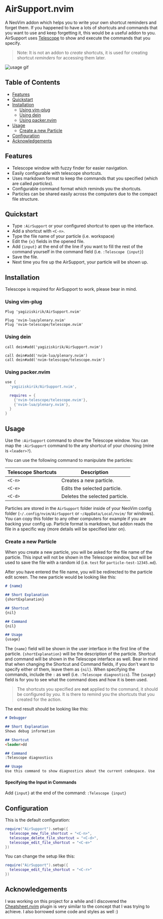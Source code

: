# AirSupport.nvim

A NeoVim addon which helps you to write your own shortcut reminders and forget them. If you happened to have a lots of shortcuts and commands that you want to use and keep forgetting it, this would be a useful addon to you. AirSupport uses [Telescope](https://github.com/nvim-telescope/telescope.nvim) to show and execute the commands that you specify.

> Note: It is not an addon to _create_ shortcuts, it is used for creating shortcut _reminders_ for accessing them later.

![usage gif](https://i.ibb.co/dM0B5nL/recording.gif)

## Table of Contents

- [Features](#features)
- [Quickstart](#quickstart)
- [Installation](#installation)
  - [Using vim-plug](#using-vim-plug)
  - [Using dein](#using-dein)
  - [Using packer.nvim](#using-packernvim)
- [Usage](#usage)
  - [Create a new Particle](#create-a-new-particle)
- [Configuration](#configuration)
- [Acknowledgements](#acknowledgements)

## Features
- Telescope window with fuzzy finder for easier navigation.
- Easily configurable with telescope shortcuts.
- Uses markdown format to keep the commands that you specified (which are called _particles_).
- Configurable command format which reminds you the shortcuts.
- Particles can be shared easily across the computers due to the compact file structure.

## Quickstart
- Type `:AirSupport` or your configured shortcut to open up the interface.
- Add a shortcut with `<C-n>`.
- Type the file name of your particle (i.e. workspace)
- Edit the `{x}` fields in the opened file.
- Add `{input}` at the end of the line if you want to fill the rest of the command yourself in the command field (i.e. `:Telescope {input}`)
- Save the file.
- Next time you fire up the AirSupport, your particle will be shown up.

## Installation
Telescope is required for AirSupport to work, please bear in mind.

### Using vim-plug
```viml
Plug 'yagiziskirik/AirSupport.nvim'

Plug 'nvim-lua/plenary.nvim'
Plug 'nvim-telescope/telescope.nvim'
```

### Using dein
```viml
call dein#add('yagiziskirik/AirSupport.nvim')

call dein#add('nvim-lua/plenary.nvim')
call dein#add('nvim-telescope/telescope.nvim')
```

### Using packer.nvim
```lua
use {
  'yagiziskirik/AirSupport.nvim',

  requires = {
    {'nvim-telescope/telescope.nvim'},
    {'nvim-lua/plenary.nvim'},
  }
}
```

## Usage
Use the `:AirSupport` command to show the Telescope window. You can map the `:AirSupport` command to the any shortcut of your choosing (mine is `<leader>?`).

You can use the following command to manipulate the particles:

| Telescope Shortcuts   | Description                       |
| ---                   | ---                               |
| `<C-n>`               | Creates a new particle.           |
| `<C-e>`               | Edits the selected particle.      |
| `<C-d>`               | Deletes the selected particle.    |

Particles are stored in the `AirSupport` folder inside of your NeoVim config folder (`~/.config/nvim/AirSupport` or `~/AppData/Local/nvim/` for windows). You can copy this folder to any other computers for example if you are backing your config up. Particle format is markdown, but addon reads the file in a specific way (more details will be specified later on).

### Create a new Particle
When you create a new particle, you will be asked for the file name of the particle. This input will not be shown in the Telescope window, but will be used to save the file with a random id (i.e. `test` for `particle-test-12345.md`).

After you have entered the file name, you will be redirected to the particle edit screen. The new particle would be looking like this:

```md
# {name}

## Short Explanation
{shortExplanation}

## Shortcut
{nil}

## Command
{nil}

## Usage
{usage}
```

The `{name}` field will be shown in the user interface in the first line of the particle. `{shortExplanation}` will be the description of the particle. Shortcut and command will be shown in the Telescope interface as well. Bear in mind that when changing the Shortcut and Command fields, if you don't want to specify either of them, leave them as `{nil}`. When specifying the commands, include the `:` as well (i.e. `:Telescope diagnostics`). The `{usage}` field is for you to see what the command does and how it is been used.

> The shortcuts you specified are **not** applied to the command, it should be configured by _you_. It is there to remind you the shortcuts that you created for the action.

The end result should be looking like this:

```md
# Debugger

## Short Explanation
Shows debug information

## Shortcut
<leader>dd

## Command
:Telescope diagnostics

## Usage
Use this command to show diagnostics about the current codespace. Use `:Telescope diagnostics` or `<leader>dd` shortcut to open it up.
```

#### Specifying the Input in Commands
Add `{input}` at the end of the command: `:Telescope {input}`

## Configuration
This is the default configuration:

```lua
require("AirSupport").setup({
  telescope_new_file_shortcut = "<C-n>",
  telescope_delete_file_shortcut = "<C-d>",
  telescope_edit_file_shortcut = "<C-e>"
})
```

You can change the setup like this:

```lua
require("AirSupport").setup({
  telescope_edit_file_shortcut = "<C-r>"
})
```

## Acknowledgements
I was working on this project for a while and I discovered the [Cheatsheet.nvim](https://github.com/sudormrfbin/cheatsheet.nvim) plugin is very similar to the concept that I was trying to achieve. I also borrowed some code and styles as well :)
